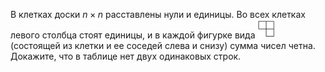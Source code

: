 В клетках доски $n \times n$ расставлены нули и единицы. 
Во всех клетках левого столбца стоят единицы, и в каждой фигурке вида 
<img src="./s2004_7.png" height="30">
(состоящей из клетки и ее соседей слева и снизу) сумма чисел четна.
Докажите, что в таблице нет двух одинаковых строк.